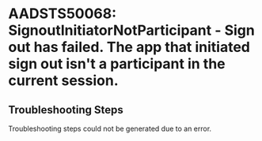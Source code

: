 
# AADSTS50068: SignoutInitiatorNotParticipant - Sign out has failed. The app that initiated sign out isn't a participant in the current session.


## Troubleshooting Steps
Troubleshooting steps could not be generated due to an error.